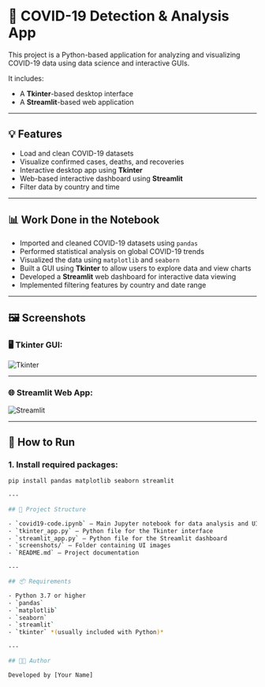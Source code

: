# 🦠 COVID-19 Detection & Analysis App

This project is a Python-based application for analyzing and visualizing COVID-19 data using data science and interactive GUIs.

It includes:
- A **Tkinter**-based desktop interface
- A **Streamlit**-based web application

---

## 💡 Features

- Load and clean COVID-19 datasets
- Visualize confirmed cases, deaths, and recoveries
- Interactive desktop app using **Tkinter**
- Web-based interactive dashboard using **Streamlit**
- Filter data by country and time

---

## 📊 Work Done in the Notebook

- Imported and cleaned COVID-19 datasets using `pandas`
- Performed statistical analysis on global COVID-19 trends
- Visualized the data using `matplotlib` and `seaborn`
- Built a GUI using **Tkinter** to allow users to explore data and view charts
- Developed a **Streamlit** web dashboard for interactive data viewing
- Implemented filtering features by country and date range

---

## 🖼️ Screenshots

### 🖥️ Tkinter GUI:
![Tkinter](https://github.com/user-attachments/assets/c43c1905-e2aa-4546-8035-62850daa016b)

---

### 🌐 Streamlit Web App:
![Streamlit](https://github.com/user-attachments/assets/94e71ec9-240d-4f93-8990-241a444d1049)

---

## 🚀 How to Run

### 1. Install required packages:

```bash
pip install pandas matplotlib seaborn streamlit

---

## 📁 Project Structure

- `covid19-code.ipynb` – Main Jupyter notebook for data analysis and UI logic  
- `tkinter_app.py` – Python file for the Tkinter interface  
- `streamlit_app.py` – Python file for the Streamlit dashboard  
- `screenshots/` – Folder containing UI images  
- `README.md` – Project documentation

---

## 📦 Requirements

- Python 3.7 or higher  
- `pandas`  
- `matplotlib`  
- `seaborn`  
- `streamlit`  
- `tkinter` *(usually included with Python)*

---

## 👨‍💻 Author

Developed by [Your Name]

